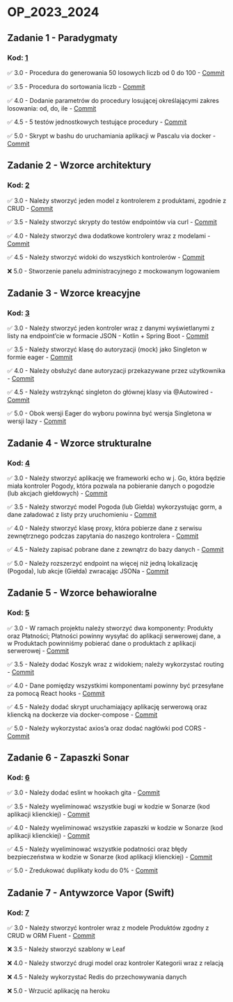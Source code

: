 # OP_2023_2024
## **Zadanie 1 - Paradygmaty**

### **Kod**: [1](https://github.com/Leovambarii/Programowanie_obiektowe_2023_2024/tree/main/1)

:white_check_mark: 3.0 - Procedura do generowania 50 losowych liczb od 0 do 100 - [Commit](https://github.com/Leovambarii/Programowanie_obiektowe_2023_2024/commit/25aa68832fdfba42416394e2ed2a1b0c18a95f2f)

:white_check_mark: 3.5 - Procedura do sortowania liczb - [Commit](https://github.com/Leovambarii/Programowanie_obiektowe_2023_2024/commit/25aa68832fdfba42416394e2ed2a1b0c18a95f2f)

:white_check_mark: 4.0 - Dodanie parametrów do procedury losującej określającymi zakres losowania: od, do, ile - [Commit](https://github.com/Leovambarii/Programowanie_obiektowe_2023_2024/commit/25aa68832fdfba42416394e2ed2a1b0c18a95f2f)

:white_check_mark: 4.5 - 5 testów jednostkowych testujące procedury - [Commit](https://github.com/Leovambarii/Programowanie_obiektowe_2023_2024/commit/25aa68832fdfba42416394e2ed2a1b0c18a95f2f)

:white_check_mark: 5.0 - Skrypt w bashu do uruchamiania aplikacji w Pascalu via docker - [Commit](https://github.com/Leovambarii/Programowanie_obiektowe_2023_2024/commit/25aa68832fdfba42416394e2ed2a1b0c18a95f2f)

## **Zadanie 2 - Wzorce architektury**

### **Kod**: [2](https://github.com/Leovambarii/Programowanie_obiektowe_2023_2024/tree/main/2)

:white_check_mark: 3.0 - Należy stworzyć jeden model z kontrolerem z produktami, zgodnie z CRUD - [Commit](https://github.com/Leovambarii/Programowanie_obiektowe_2023_2024/commit/b92ceb1c902b1b707ce40c8b761293e13eb0a6d8)

:white_check_mark: 3.5 - Należy stworzyć skrypty do testów endpointów via curl - [Commit](https://github.com/Leovambarii/Programowanie_obiektowe_2023_2024/commit/b92ceb1c902b1b707ce40c8b761293e13eb0a6d8)

:white_check_mark: 4.0 - Należy stworzyć dwa dodatkowe kontrolery wraz z modelami - [Commit](https://github.com/Leovambarii/Programowanie_obiektowe_2023_2024/commit/b92ceb1c902b1b707ce40c8b761293e13eb0a6d8)

:white_check_mark: 4.5 - Należy stworzyć widoki do wszystkich kontrolerów - [Commit](https://github.com/Leovambarii/Programowanie_obiektowe_2023_2024/commit/b92ceb1c902b1b707ce40c8b761293e13eb0a6d8)

:x: 5.0 - Stworzenie panelu administracyjnego z mockowanym logowaniem

## **Zadanie 3 - Wzorce kreacyjne**

### **Kod**: [3](https://github.com/Leovambarii/Programowanie_obiektowe_2023_2024/tree/main/3)

:white_check_mark: 3.0 - Należy stworzyć jeden kontroler wraz z danymi wyświetlanymi z listy na endpoint’cie w formacie JSON - Kotlin + Spring Boot - [Commit](https://github.com/Leovambarii/Programowanie_obiektowe_2023_2024/commit/eb1b36f5d2dffb60413240d36081d177289a9595)

:white_check_mark: 3.5 - Należy stworzyć klasę do autoryzacji (mock) jako Singleton w formie eager - [Commit](https://github.com/Leovambarii/Programowanie_obiektowe_2023_2024/commit/eb1b36f5d2dffb60413240d36081d177289a9595)

:white_check_mark: 4.0 - Należy obsłużyć dane autoryzacji przekazywane przez użytkownika - [Commit](https://github.com/Leovambarii/Programowanie_obiektowe_2023_2024/commit/eb1b36f5d2dffb60413240d36081d177289a9595)

:white_check_mark: 4.5 - Należy wstrzyknąć singleton do głównej klasy via @Autowired - [Commit](https://github.com/Leovambarii/Programowanie_obiektowe_2023_2024/commit/eb1b36f5d2dffb60413240d36081d177289a9595)

:white_check_mark: 5.0 - Obok wersji Eager do wyboru powinna być wersja Singletona w wersji lazy - [Commit](https://github.com/Leovambarii/Programowanie_obiektowe_2023_2024/commit/eb1b36f5d2dffb60413240d36081d177289a9595)

## **Zadanie 4 - Wzorce strukturalne**

### **Kod**: [4](https://github.com/Leovambarii/Programowanie_obiektowe_2023_2024/tree/main/4)

:white_check_mark: 3.0 - Należy stworzyć aplikację we frameworki echo w j. Go, która będzie miała kontroler Pogody, która pozwala na pobieranie danych o pogodzie (lub akcjach giełdowych) - [Commit](https://github.com/Leovambarii/Programowanie_obiektowe_2023_2024/commit/2f0a5e55a89391a4ea67d10c350925decbb9c7c2)

:white_check_mark: 3.5 - Należy stworzyć model Pogoda (lub Giełda) wykorzystując gorm, a dane załadować z listy przy uruchomieniu - [Commit](https://github.com/Leovambarii/Programowanie_obiektowe_2023_2024/commit/2f0a5e55a89391a4ea67d10c350925decbb9c7c2)

:white_check_mark: 4.0 - Należy stworzyć klasę proxy, która pobierze dane z serwisu zewnętrznego podczas zapytania do naszego kontrolera - [Commit](https://github.com/Leovambarii/Programowanie_obiektowe_2023_2024/commit/29fc56e76777f95fea39498abe234f1f49c8e055)

:white_check_mark: 4.5 - Należy zapisać pobrane dane z zewnątrz do bazy danych - [Commit](https://github.com/Leovambarii/Programowanie_obiektowe_2023_2024/commit/29fc56e76777f95fea39498abe234f1f49c8e055)

:white_check_mark: 5.0 - Należy rozszerzyć endpoint na więcej niż jedną lokalizację (Pogoda), lub akcje (Giełda) zwracając JSONa - [Commit](https://github.com/Leovambarii/Programowanie_obiektowe_2023_2024/commit/29fc56e76777f95fea39498abe234f1f49c8e055)

## **Zadanie 5 - Wzorce behawioralne**

### **Kod**: [5](https://github.com/Leovambarii/Programowanie_obiektowe_2023_2024/tree/main/5)

:white_check_mark: 3.0 - W ramach projektu należy stworzyć dwa komponenty: Produkty oraz Płatności; Płatności powinny wysyłać do aplikacji serwerowej dane, a w Produktach powinniśmy pobierać dane o produktach z aplikacji serwerowej - [Commit](https://github.com/Leovambarii/Programowanie_obiektowe_2023_2024/commit/9416922fc5ec1f470e7a836a2b486af397757c98)

:white_check_mark: 3.5 - Należy dodać Koszyk wraz z widokiem; należy wykorzystać routing - [Commit](https://github.com/Leovambarii/Programowanie_obiektowe_2023_2024/commit/9416922fc5ec1f470e7a836a2b486af397757c98)

:white_check_mark: 4.0 - Dane pomiędzy wszystkimi komponentami powinny być przesyłane za pomocą React hooks - [Commit](https://github.com/Leovambarii/Programowanie_obiektowe_2023_2024/commit/9416922fc5ec1f470e7a836a2b486af397757c98)

:white_check_mark: 4.5 - Należy dodać skrypt uruchamiający aplikację serwerową oraz kliencką na dockerze via docker-compose - [Commit](https://github.com/Leovambarii/Programowanie_obiektowe_2023_2024/commit/9416922fc5ec1f470e7a836a2b486af397757c98)

:white_check_mark: 5.0 - Należy wykorzystać axios’a oraz dodać nagłówki pod CORS - [Commit](https://github.com/Leovambarii/Programowanie_obiektowe_2023_2024/commit/d899bfc3d3bab34199cbd7361cbb8c91dbb9a521)

## **Zadanie 6 - Zapaszki Sonar**

### **Kod**: [6](https://github.com/Leovambarii/Programowanie_obiektowe_2023_2024/tree/main/6)

:white_check_mark: 3.0 - Należy dodać eslint w hookach gita - [Commit](https://github.com/Leovambarii/Programowanie_obiektowe_2023_2024/commit/aa187d5fb08120f0ac3e98d21c4a658b5fc10716)

:white_check_mark: 3.5 - Należy wyeliminować wszystkie bugi w kodzie w Sonarze (kod aplikacji klienckiej) - [Commit](https://github.com/Leovambarii/Programowanie_obiektowe_2023_2024/commit/aa187d5fb08120f0ac3e98d21c4a658b5fc10716)

:white_check_mark: 4.0 - Należy wyeliminować wszystkie zapaszki w kodzie w Sonarze (kod aplikacji klienckiej) - [Commit](https://github.com/Leovambarii/Programowanie_obiektowe_2023_2024/commit/aa187d5fb08120f0ac3e98d21c4a658b5fc10716)

:white_check_mark: 4.5 - Należy wyeliminować wszystkie podatności oraz błędy bezpieczeństwa w kodzie w Sonarze (kod aplikacji klienckiej) - [Commit](https://github.com/Leovambarii/Programowanie_obiektowe_2023_2024/commit/aa187d5fb08120f0ac3e98d21c4a658b5fc10716)

:white_check_mark: 5.0 - Zredukować duplikaty kodu do 0% - [Commit](https://github.com/Leovambarii/Programowanie_obiektowe_2023_2024/commit/aa187d5fb08120f0ac3e98d21c4a658b5fc10716)

## **Zadanie 7 - Antywzorce Vapor (Swift)**

### **Kod**: [7](https://github.com/Leovambarii/Programowanie_obiektowe_2023_2024/tree/main/7)

:white_check_mark: 3.0 - Należy stworzyć kontroler wraz z modele Produktów zgodny z CRUD w ORM Fluent - [Commit](https://github.com/Leovambarii/Programowanie_obiektowe_2023_2024/commit/081de2b12bc432a26955deead05e568d38a443d1)

:x: 3.5 - Należy stworzyć szablony w Leaf

:x: 4.0 - Należy stworzyć drugi model oraz kontroler Kategorii wraz z relacją

:x: 4.5 - Należy wykorzystać Redis do przechowywania danych

:x: 5.0 - Wrzucić aplikację na heroku
